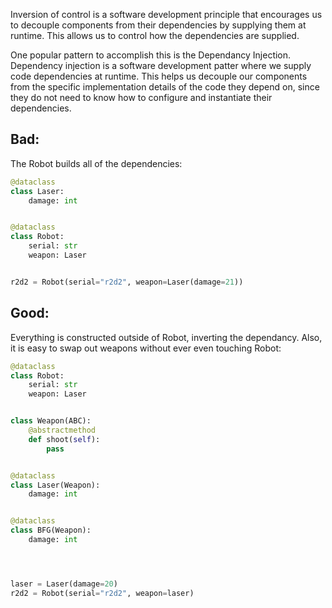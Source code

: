 Inversion of control is a software development principle that encourages us to decouple components from their dependencies by supplying them at runtime. This allows us to control how the dependencies are supplied.

One popular pattern to accomplish this is the Dependancy Injection. Dependency injection is a software development patter where we supply code dependencies at runtime. This helps us decouple our components from the specific implementation details of the code they depend on, since they do not need to know how to configure and instantiate their dependencies.


## Bad:

The Robot builds all of the dependencies:

```python
@dataclass
class Laser:
    damage: int


@dataclass
class Robot:
    serial: str
    weapon: Laser


r2d2 = Robot(serial="r2d2", weapon=Laser(damage=21))
```

## Good:

Everything is constructed outside of Robot, inverting the dependancy. Also, it is easy to swap out weapons without ever even touching Robot:

```python
@dataclass
class Robot:
    serial: str
    weapon: Laser


class Weapon(ABC):
    @abstractmethod
    def shoot(self):
        pass


@dataclass
class Laser(Weapon):
    damage: int


@dataclass
class BFG(Weapon):
    damage: int




laser = Laser(damage=20)
r2d2 = Robot(serial="r2d2", weapon=laser)
```
